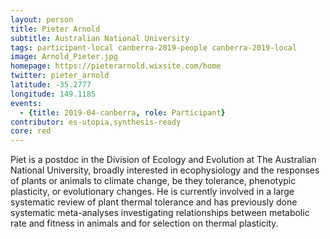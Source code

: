 ```yaml
---
layout: person
title: Pieter Arnold
subtitle: Australian National University
tags: participant-local canberra-2019-people canberra-2019-local
image: Arnold_Pieter.jpg
homepage: https://pieterarnold.wixsite.com/home
twitter: pieter_arnold
latitude: -35.2777
longitude: 149.1185
events:
  - {title: 2019-04-canberra, role: Participant}
contributor: es-utopia,synthesis-ready
core: red
---
```

Piet is a postdoc in the Division of Ecology and Evolution at The Australian National University, broadly interested in ecophysiology and the responses of plants or animals to climate change, be they tolerance, phenotypic plasticity, or evolutionary changes. He is currently involved in a large systematic review of plant thermal tolerance and has previously done systematic meta-analyses investigating relationships between metabolic rate and fitness in animals and for selection on thermal plasticity.